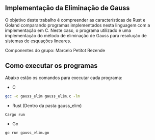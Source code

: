 ## Implementação da Eliminação de Gauss

O objetivo deste trabalho é compreender as características de Rust e Goland comparando programas implementados nesta linguagem com a implementação em C. Neste caso, o programa utilizado é uma implementação do método de eliminação de Gauss para resolução de sistemas de esquações lineares.

Componentes do grupo: Marcelo Petitot Rezende

## Como executar os programas

Abaixo estão os comandos para executar cada programa:

- C
```sh
gcc -o gauss_elim gauss_elim.c -lm
```

- Rust (Dentro da pasta gauss_elim)
```sh
Cargo run
```

- Go
```sh
go run gauss_elim.go
```
